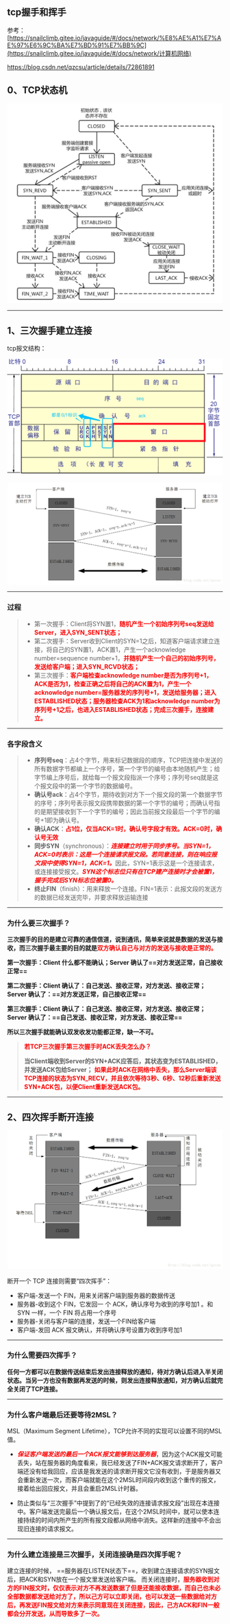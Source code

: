 ## tcp握手和挥手

参考：[https://snailclimb.gitee.io/javaguide/#/docs/network/%E8%AE%A1%E7%AE%97%E6%9C%BA%E7%BD%91%E7%BB%9C](https://snailclimb.gitee.io/javaguide/#/docs/network/计算机网络)

https://blog.csdn.net/qzcsu/article/details/72861891

## 0、TCP状态机

![image-20200216100609393](../PicSource/image-20200216100609393.png)

------



## 1、三次握手建立连接

tcp报文结构：

![image-20200312113032562](../PicSource/image-20200312113032562.png)



![三次握手](../PicSource/SouthEast-20200114194623938.png)

------

### 过程

> - 第一次握手：Client将SYN置1，<font color='red'>**随机产生一个初始序列号seq发送给Server，进入SYN_SENT状态；**</font>
> - 第二次握手：Server收到Client的SYN=1之后，知道客户端请求建立连接，将自己的SYN置1，ACK置1，产生一个acknowledge number=sequence number+1，<font color='red'>**并随机产生一个自己的初始序列号，发送给客户端；进入SYN_RCVD状态；**</font>
> - 第三次握手：<font color='red'>**客户端检查acknowledge number是否为序列号+1，ACK是否为1，检查正确之后将自己的ACK置为1，产生一个acknowledge number=服务器发的序列号+1，发送给服务器；进入ESTABLISHED状态；服务器检查ACK为1和acknowledge number为序列号+1之后，也进入ESTABLISHED状态；完成三次握手，连接建立。**</font>

------

### 各字段含义

> - **序列号seq**：占4个字节，用来标记数据段的顺序，TCP把连接中发送的所有数据字节都编上一个序号，第一个字节的编号由本地随机产生；给字节编上序号后，就给每一个报文段指派一个序号；序列号seq就是这个报文段中的第一个字节的数据编号。
> - **确认号ack**：占4个字节，期待收到对方下一个报文段的第一个数据字节的序号；序列号表示报文段携带数据的第一个字节的编号；而确认号指的是期望接收到下一个字节的编号；因此当前报文段最后一个字节的编号+1即为确认号。
> - **确认ACK**：<font color='red'>**占1位，仅当ACK=1时，确认号字段才有效。ACK=0时，确认号无效**</font>
> - **同步SYN**（synchronous）：<font color='red'>***连接建立时用于同步序号。当SYN=1，ACK=0时表示：这是一个连接请求报文段。若同意连接，则在响应报文段中使得SYN=1，ACK=1。***</font>因此，SYN=1表示这是一个连接请求，或连接接受报文。<font color='red'>***SYN这个标志位只有在TCP建产连接时才会被置1，握手完成后SYN标志位被置0。***</font>
> - **终止FIN**（finish）：用来释放一个连接。FIN=1表示：此报文段的发送方的数据已经发送完毕，并要求释放运输连接

------



### 为什么要三次握手？

**三次握手的目的是建立可靠的通信信道，说到通讯，简单来说就是数据的发送与接收，而三次握手最主要的目的就是<font color='red'>双方确认自己与对方的发送与接收是正常的。</font>**

**第一次握手：Client 什么都不能确认；Server 确认了==对方发送正常，自己接收正常==**

**第二次握手：Client 确认了：自己发送、接收正常，对方发送、接收正常；Server 确认了：==对方发送正常，自己接收正常==**

**第三次握手：Client 确认了：自己发送、接收正常，对方发送、接收正常；Server 确认了：==自己发送、接收正常，对方发送、接收正常==**

**所以三次握手就能确认双发收发功能都正常，缺一不可。**

> **<font color='red'>若TCP三次握手第三次握手时ACK丢失怎么办？</font>**
>
> ​	**当Client端收到Server的SYN+ACK应答后，其状态变为ESTABLISHED，并发送ACK包给Server；** **<font color='red'>如果此时ACK在网络中丢失，那么Server端该TCP连接的状态为SYN_RECV，并且依次等待3秒、6秒、12秒后重新发送SYN+ACK包，以便Client重新发送ACK包。</font>** 	
>

------



## 2、四次挥手断开连接



![四次挥手](../PicSource/SouthEast-20200114194804908.png)

断开一个 TCP 连接则需要“四次挥手”：

- 客户端-发送一个 FIN，用来关闭客户端到服务器的数据传送
- 服务器-收到这个 FIN，它发回一 个 ACK，确认序号为收到的序号加1 。和 SYN 一样，一个 FIN 将占用一个序号
- 服务器-关闭与客户端的连接，发送一个FIN给客户端
- 客户端-发回 ACK 报文确认，并将确认序号设置为收到序号加1

------



### 为什么需要四次挥手？

**任何一方都可以在数据传送结束后发出连接释放的通知，待对方确认后进入半关闭状态。当另一方也没有数据再发送的时候，则发出连接释放通知，对方确认后就完全关闭了TCP连接。**

------



### 为什么客户端最后还要等待2MSL？

MSL（Maximum Segment Lifetime），TCP允许不同的实现可以设置不同的MSL值。

- <font color='red'>***保证客户端发送的最后一个ACK报文能够到达服务器***</font>，因为这个ACK报文可能丢失，站在服务器的角度看来，我已经发送了FIN+ACK报文请求断开了，客户端还没有给我回应，应该是我发送的请求断开报文它没有收到，于是服务器又会重新发送一次，而客户端就能在这个2MSL时间段内收到这个重传的报文，接着给出回应报文，并且会重启2MSL计时器。

- 防止类似与“三次握手”中提到了的“已经失效的连接请求报文段”出现在本连接中。客户端发送完最后一个确认报文后，在这个2MSL时间中，就可以使本连接持续的时间内所产生的所有报文段都从网络中消失。这样新的连接中不会出现旧连接的请求报文。

------



### 为什么建立连接是三次握手，关闭连接确是四次挥手呢？

建立连接的时候， ==服务器在LISTEN状态下==，收到建立连接请求的SYN报文后，把ACK和SYN放在一个报文里发送给客户端。
而关闭连接时，**<font color='red'>服务器收到对方的FIN报文时，仅仅表示对方不再发送数据了但是还能接收数据，而自己也未必全部数据都发送给对方了，所以己方可以立即关闭，也可以发送一些数据给对方后，再发送FIN报文给对方来表示同意现在关闭连接，因此，己方ACK和FIN一般都会分开发送，从而导致多了一次。</font>**